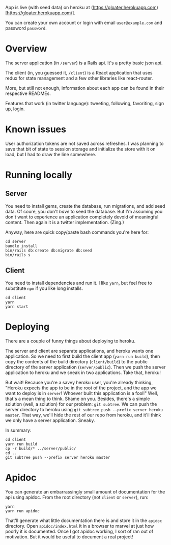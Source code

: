 App is live (with seed data) on heroku at (https://gloater.herokuapp.com)[https://gloater.herokuapp.com/].

You can create your own account or login with email `user@example.com` and password `password`.

# Overview

The server application (in `/server`) is a Rails api. It's a pretty basic json api.

The client (in, you guessed it, `/client`) is a React application that uses redux for state management and a few other libraries like react-router.

More, but still not enough, information about each app can be found in their respective READMEs.

Features that work (in twitter language): tweeting, following, favoriting, sign up, login.

# Known issues

User authorization tokens are not saved across refreshes. I was planning to save that bit of state to session storage and initialize the store with it on load, but I had to draw the line somewhere.

# Running locally

## Server

You need to install gems, create the database, run migrations, and add seed data. Of coure, you don't *have* to seed the database. But I'm assuming you don't want to experience an application completely devoid of meaningful content. Then again it is a twitter implementation. (Zing.)

Anyway, here are quick copy/paste bash commands you're here for:

```
cd server
bundle install
bin/rails db:create db:migrate db:seed
bin/rails s
```

## Client

You need to install dependencies and run it. I like `yarn`, but feel free to substitute `npm` if you like long installs.

```
cd client
yarn
yarn start
```

# Deploying

There are a couple of funny things about deploying to heroku.

The server and client are separate applications, and heroku wants one application. So we need to first build the client app (`yarn run build`), then copy the contents of the build directory (`client/build`) to the public directory of the server application (`server/public`). Then we push the server application to heroku and we sneak in two applications. Take that, heroku!

But wait! Because you're a savvy heroku user, you're already thinking, "Heroku expects the app to be in the root of the project, and the app we want to deploy is in `server`! Whoever built this application is a fool!" Well, that's a mean thing to think. Shame on you. Besides, there's a simple solution (well, a solution) for our problem: `git subtree`. We can push the server directory to heroku using `git subtree push --prefix server heroku master`. That way, we'll hide the rest of our repo from heroku, and it'll think we only have a server application. Sneaky.

In summary:

```
cd client
yarn run build
cp -r build/* ../server/public/
cd ..
git subtree push --prefix server heroku master
```

# Apidoc

You can generate an embarrassingly small amount of documentation for the api using apidoc. From the root directory (not `client` or `server`), run:

```
yarn
yarn run apidoc
```

That'll generate what little documentation there is and store it in the `apidoc` directory. Open `apidoc/index.html` it in a browser to marvel at just how poorly it is documented. Once I got apidoc working, I sort of ran out of motivation. But it would be useful to document a real project!
